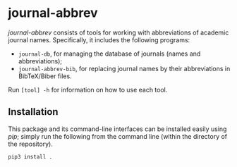 journal-abbrev
==============

*journal-abbrev* consists of tools for working with abbreviations of academic journal names. Specifically, it includes the following programs:

- `journal-db`, for managing the database of journals (names and abbreviations);
- `journal-abbrev-bib`, for replacing journal names by their abbreviations in BibTeX/Biber files.

Run `[tool] -h` for information on how to use each tool.

Installation
------------

This package and its command-line interfaces can be installed easily using *pip*; simply run the following from the command line (within the directory of the repository).

```sh
pip3 install .
```
